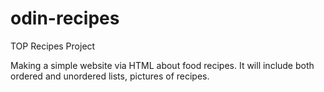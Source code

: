 # odin-recipes
TOP Recipes Project

Making a simple website via HTML about food recipes.
It will include both ordered and unordered lists, pictures of recipes.
